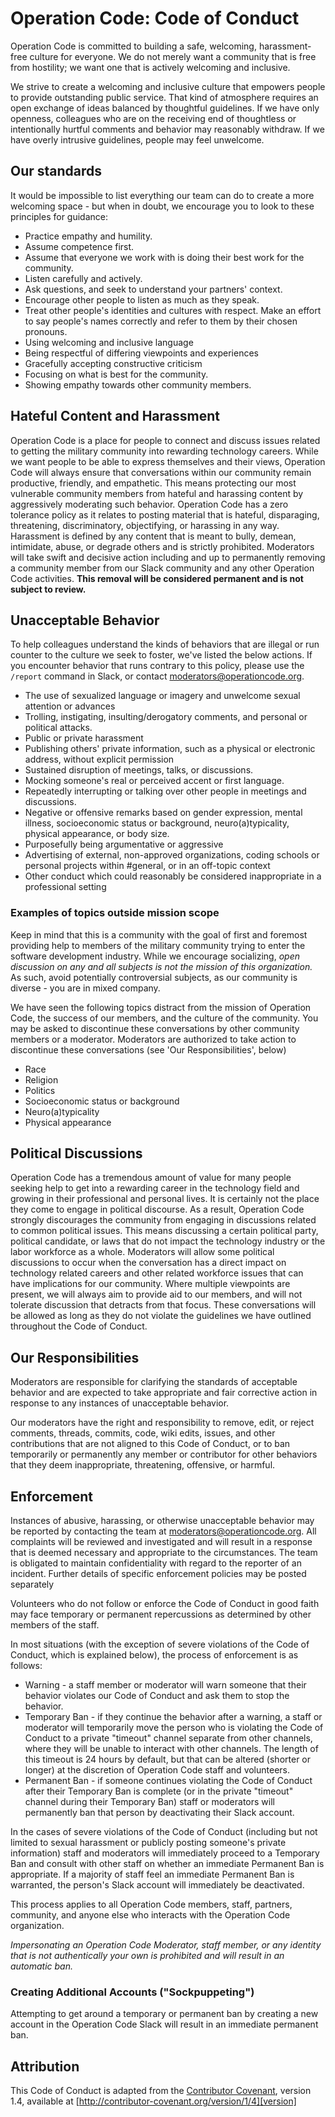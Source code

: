 # Operation Code: Code of Conduct

Operation Code is committed to building a safe, welcoming, harassment-free culture for everyone. We do not merely want a community that is free from hostility; we want one that is actively welcoming and inclusive.

We strive to create a welcoming and inclusive culture that empowers people to provide outstanding public service. That kind of atmosphere requires an open exchange of ideas balanced by thoughtful guidelines. If we have only openness, colleagues who are on the receiving end of thoughtless or intentionally hurtful comments and behavior may reasonably withdraw. If we have overly intrusive guidelines, people may feel unwelcome.

## Our standards

It would be impossible to list everything our team can do to create a more welcoming space - but when in doubt, we encourage you to look to these principles for guidance:

* Practice empathy and humility.
* Assume competence first.
* Assume that everyone we work with is doing their best work for the community.
* Listen carefully and actively.
* Ask questions, and seek to understand your partners' context.
* Encourage other people to listen as much as they speak.
* Treat other people's identities and cultures with respect. Make an effort to say people's names correctly and refer to them by their chosen pronouns.
* Using welcoming and inclusive language
* Being respectful of differing viewpoints and experiences
* Gracefully accepting constructive criticism
* Focusing on what is best for the community.
* Showing empathy towards other community members.

## Hateful Content and Harassment

Operation Code is a place for people to connect and discuss issues related to getting the military community into rewarding technology careers. While we want people to be able to express themselves and their views, Operation Code will always ensure that conversations within our community remain productive, friendly, and empathetic. This means protecting our most vulnerable community members from hateful and harassing content by aggressively moderating such behavior. 
Operation Code has a zero tolerance policy as it relates to posting material that is hateful, disparaging, threatening, discriminatory, objectifying, or harassing in any way. Harassment is defined by any content that is meant to bully, demean, intimidate, abuse, or degrade others and is strictly prohibited. 
Moderators will take swift and decisive action including and up to permanently removing a community member from our Slack community and any other Operation Code activities. **This removal will be considered permanent and is not subject to review.** 

## Unacceptable Behavior

To help colleagues understand the kinds of behaviors that are illegal or run counter to the culture we seek to foster, we've listed the below actions. If you encounter behavior that runs contrary to this policy, please use the `/report` command in Slack, or contact moderators@operationcode.org.

* The use of sexualized language or imagery and unwelcome sexual attention or advances
* Trolling, instigating, insulting/derogatory comments, and personal or political attacks.
* Public or private harassment
* Publishing others' private information, such as a physical or electronic
  address, without explicit permission
* Sustained disruption of meetings, talks, or discussions.
* Mocking someone's real or perceived accent or first language.
* Repeatedly interrupting or talking over other people in meetings and discussions.
* Negative or offensive remarks based on gender expression, mental illness, socioeconomic status or background, neuro(a)typicality, physical appearance, or body size.
* Purposefully being argumentative or aggressive
* Advertising of external, non-approved organizations, coding schools or personal projects within #general, or in an off-topic context
* Other conduct which could reasonably be considered inappropriate in a
  professional setting

### Examples of topics outside mission scope

Keep in mind that this is a community with the goal of first and foremost providing help to members of the military community trying to enter the software development industry. While we encourage socializing, *open discussion on any and all subjects is not the mission of this organization.* As such, avoid potentially controversial subjects, as our community is diverse - you are in mixed company.

We have seen the following topics distract from the mission of Operation Code, the success of our members, and the culture of the community. You may be asked to discontinue these conversations by other community members or a moderator. Moderators are authorized to take action to discontinue these conversations (see 'Our Responsibilities', below)

* Race
* Religion
* Politics
* Socioeconomic status or background
* Neuro(a)typicality
* Physical appearance

## Political Discussions

Operation Code has a tremendous amount of value for many people seeking help to get into a rewarding career in the technology field and growing in their professional and personal lives. It is certainly not the place they come to engage in political discourse. As a result, Operation Code strongly discourages the community from engaging in discussions related to common political issues. This means discussing a certain political party, political candidate, or laws that do not impact the technology industry or the labor workforce as a whole. 
Moderators will allow some political discussions to occur when the conversation has a direct impact on technology related careers and other related workforce issues that can have implications for our community. Where multiple viewpoints are present, we will always aim to provide aid to our members, and will not tolerate discussion that detracts from that focus.
These conversations will be allowed as long as they do not violate the guidelines we have outlined throughout the Code of Conduct.

## Our Responsibilities

Moderators are responsible for clarifying the standards of acceptable
behavior and are expected to take appropriate and fair corrective action in
response to any instances of unacceptable behavior.

Our moderators have the right and responsibility to remove, edit, or
reject comments, threads, commits, code, wiki edits, issues, and other contributions
that are not aligned to this Code of Conduct, or to ban temporarily or
permanently any member or contributor for other behaviors that they deem inappropriate,
threatening, offensive, or harmful.

## Enforcement

Instances of abusive, harassing, or otherwise unacceptable behavior may be
reported by contacting the team at <moderators@operationcode.org>. All
complaints will be reviewed and investigated and will result in a response that
is deemed necessary and appropriate to the circumstances. The team is
obligated to maintain confidentiality with regard to the reporter of an incident.
Further details of specific enforcement policies may be posted separately

Volunteers who do not follow or enforce the Code of Conduct in good
faith may face temporary or permanent repercussions as determined by other
members of the staff.

In most situations (with the exception of severe violations of the Code of Conduct, which is explained below), the process of enforcement is as follows:

* Warning - a staff member or moderator will warn someone that their behavior violates our Code of Conduct and ask them to stop the behavior.
* Temporary Ban - if they continue the behavior after a warning, a staff or moderator will temporarily move the person who is violating the Code of Conduct to a private "timeout" channel separate from other channels, where they will be unable to interact with other channels. The length of this timeout is 24 hours by default, but that can be altered (shorter or longer) at the discretion of Operation Code staff and volunteers.
* Permanent Ban - if someone continues violating the Code of Conduct after their Temporary Ban is complete (or in the private "timeout" channel during their Temporary Ban) staff or moderators will permanently ban that person by deactivating their Slack account.

In the cases of severe violations of the Code of Conduct (including but not limited to sexual harassment or publicly posting someone's private information) staff and moderators will immediately proceed to a Temporary Ban and consult with other staff on whether an immediate Permanent Ban is appropriate. If a majority of staff feel an immediate Permanent Ban is warranted, the person's Slack account will immediately be deactivated.

This process applies to all Operation Code members, staff, partners, community, and anyone else who interacts with the Operation Code organization.

*Impersonating an Operation Code Moderator, staff member, or any identity that is not authentically your own is prohibited and will result in an automatic ban.*

### Creating Additional Accounts ("Sockpuppeting")

Attempting to get around a temporary or permanent ban by creating a new account in the Operation Code Slack will result in an immediate permanent ban.

## Attribution

This Code of Conduct is adapted from the [Contributor Covenant][homepage], version 1.4,
available at [http://contributor-covenant.org/version/1/4][version]

[homepage]: http://contributor-covenant.org
[version]: http://contributor-covenant.org/version/1/4/
